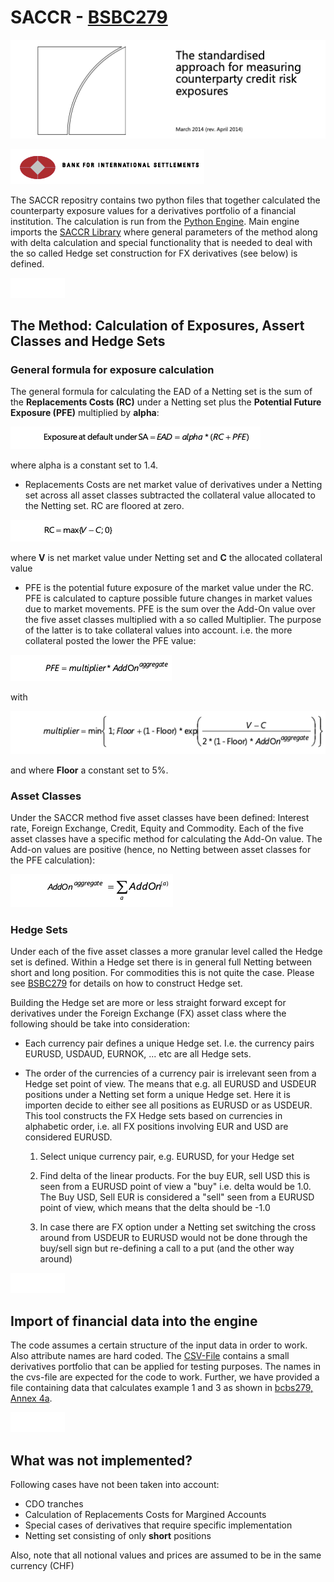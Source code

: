 # SACCR - [BSBC279](https://github.com/henrik-lauritsen-ch/SACCR-BCBS279/blob/main/bcbs279.pdf)

![alt text](https://github.com/henrik-lauritsen-ch/Pictures/blob/main/bcbs279_title.png)

![alt text](https://github.com/henrik-lauritsen-ch/Pictures/blob/main/bis_logo.png)

The SACCR repositry contains two python files that together calculated the counterparty exposure values for a derivatives portfolio of a financial institution. The calculation is run from the [Python Engine](https://github.com/henrik-lauritsen-ch/SACCR-BCBS279/blob/main/saccr_engine.py). Main engine imports the [SACCR Library](https://github.com/henrik-lauritsen-ch/SACCR-BCBS279/blob/main/saccr_engine.py) where general parameters of the method along with delta calculation and special functionality that is needed to deal with the so called Hedge set construction for FX derivatives (see below) is defined.


![alt text](https://github.com/henrik-lauritsen-ch/Pictures/blob/main/whitespace2.png)
## The Method: Calculation of Exposures, Assert Classes and Hedge Sets

### General formula for exposure calculation
The general formula for calculating the EAD of a Netting set is the sum of the **Replacements Costs (RC)** under a Netting set plus the **Potential Future Exposure (PFE)** multiplied by **alpha**:

 ![EAD](https://github.com/henrik-lauritsen-ch/Pictures/blob/main/bcbs279_generalformula.png)

where alpha is a constant set to 1.4.

- Replacements Costs are net market value of derivatives under a Netting set across all asset classes subtracted the collateral value allocated to the Netting set. RC are floored at zero.

![PFE](https://github.com/henrik-lauritsen-ch/Pictures/blob/main/bcbs279_RC.png)

where __V__ is net market value under Netting set and __C__ the allocated collateral value

- PFE is the potential future exposure of the market value under the RC. PFE is calculated to capture possible future changes in market values due to market movements. PFE is the sum over the Add-On value over the five asset classes multiplied with a so called Multiplier. The purpose of the latter is to take collateral values into account. i.e. the more collateral posted the lower the PFE value:

 ![PFE](https://github.com/henrik-lauritsen-ch/Pictures/blob/main/bcbs279_PFE.png)

with

 ![Multilpier](https://github.com/henrik-lauritsen-ch/Pictures/blob/main/bcbs279_multiplier.png)

and where __Floor__ a constant set to 5%.
  
  
  
### Asset Classes
Under the SACCR method five asset classes have been defined: Interest rate, Foreign Exchange, Credit, Equity and Commodity. Each of the five asset classes have a specific method for calculating the Add-On value. The Add-on values are positive (hence, no Netting between asset classes for the PFE calculation):

![Add-On](https://github.com/henrik-lauritsen-ch/Pictures/blob/main/bcbs279_addonagg.png)



### Hedge Sets
Under each of the five asset classes a more granular level called the Hedge set is defined. Within a Hedge set there is in general full Netting between short and long position. For commodities this is not quite the case. Please see [BSBC279](https://github.com/henrik-lauritsen-ch/SACCR-BCBS279/blob/main/bcbs279.pdf) for details on how to construct Hedge set. 

Building the Hedge set are more or less straight forward except for derivatives under the Foreign Exchange (FX) asset class where the following should be take into consideration:

- Each currency pair defines a unique Hedge set. I.e. the currency pairs EURUSD, USDAUD, EURNOK, ... etc are all Hedge sets.
- The order of the currencies of a currency pair is irrelevant seen from a Hedge set point of view. The means that e.g. all EURUSD and USDEUR positions under a Netting set form a unique Hedge set. Here it is importen decide to either see all positions as EURUSD or as USDEUR. This tool constructs the FX Hedge sets based on currencies in alphabetic order, i.e. all FX positions involving EUR and USD are considered EURUSD.
  
  1. Select unique currency pair, e.g. EURUSD, for your Hedge set

  2. Find delta of the linear products. For the buy EUR, sell USD this is seen from a EURUSD point of view a "buy" i.e. delta would be 1.0. The Buy USD, Sell EUR is considered a "sell" seen from a EURUSD point of view, which means that the delta should be -1.0
  3. In case there are FX option under a Netting set switching the cross around from USDEUR to EURUSD would not be done through the buy/sell sign but re-defining a call to a put (and the other way around) 


![alt text](https://github.com/henrik-lauritsen-ch/Pictures/blob/main/whitespace2.png)
## Import of financial data into the engine
The code assumes a certain structure of the input data in order to work. Also attribute names are hard coded. The [CSV-File](https://github.com/henrik-lauritsen-ch/SACCR-BCBS279/blob/main/base_data_saccr.csv) contains a small derivatives portfolio that can be applied for testing purposes. The names in the cvs-file are expected for the code to work. Further, we have provided a file containing data that calculates example 1 and 3 as shown in [bcbs279, Annex 4a](https://github.com/henrik-lauritsen-ch/SACCR-BCBS279/blob/main/test2_data.csv).


![alt text](https://github.com/henrik-lauritsen-ch/Pictures/blob/main/whitespace2.png)
## What was not implemented?
Following cases have not been taken into account:
- CDO tranches 
- Calculation of Replacements Costs for Margined Accounts
- Special cases of derivatives that require specific implementation
- Netting set consisting of only __short__ positions 
 
 Also, note that all notional values and prices are assumed to be in the same currency (CHF)
